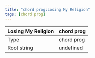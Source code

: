 ```yaml
---
title: "chord prog:Losing My Religion"
tags: [chord prog]
---
```


|Losing My Religion|chord prog|
|---|---|
|Type|chord prog|
|Root string|undefined|

